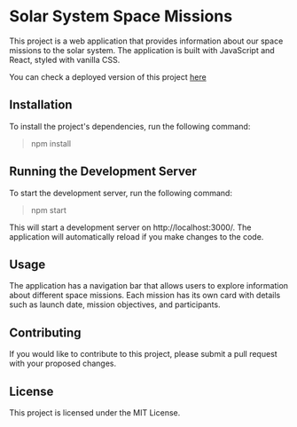 # Solar System Space Missions

This project is a web application that provides information about our space missions to the solar system. The application is built with JavaScript and React, styled with vanilla CSS.

You can check a deployed version of this project <a href="vinicius-shk-project-solar-system.vercel.app">here</a> 

## Installation

To install the project's dependencies, run the following command:

> npm install

## Running the Development Server

To start the development server, run the following command:

> npm start


This will start a development server on http://localhost:3000/. The application will automatically reload if you make changes to the code.

## Usage

The application has a navigation bar that allows users to explore information about different space missions. Each mission has its own card with details such as launch date, mission objectives, and participants.

## Contributing

If you would like to contribute to this project, please submit a pull request with your proposed changes.

## License

This project is licensed under the MIT License.
